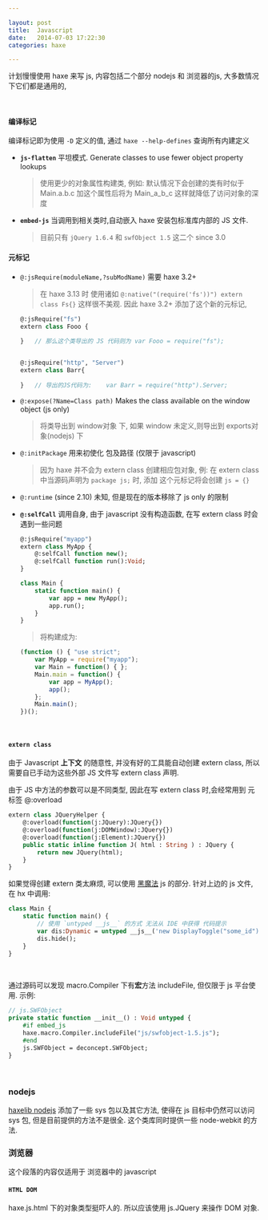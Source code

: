 ```yaml
---

layout: post
title:  Javascript
date:   2014-07-03 17:22:30
categories: haxe

---
```


 计划慢慢使用 haxe 来写 js, 内容包括二个部分 nodejs 和 浏览器的js, 大多数情况下它们都是通用的,
 
<!-- more -->
<br />

#### 编译标记

编译标记即为使用 `-D` 定义的值, 通过 `haxe --help-defines` 查询所有内建定义

 * **`js-flatten`** 平坦模式. Generate classes to use fewer object property lookups

	> 使用更少的对象属性构建类, 例如: 默认情况下会创建的类有时似于 Main.a.b.c 加这个属性后将为 Main_a_b_c 这样就降低了访问对象的深度
	
 * **`embed-js`** 当调用到相关类时,自动嵌入 haxe 安装包标准库内部的 JS 文件.

	> 目前只有 `jQuery 1.6.4` 和 `swfObject 1.5` 这二个 since 3.0

#### 元标记

 * `@:jsRequire(moduleName,?subModName)` 需要 haxe 3.2+
	
	> 在 haxe 3.13 时 使用诸如 `@:native("(require('fs'))") extern class Fs{}` 这样很不美观.
	> 因此 haxe 3.2+ 添加了这个新的元标记,
	
	```haxe
	@:jsRequire("fs")
	extern class Fooo {
		
	}	// 那么这个类导出的 JS 代码则为 var Fooo = require("fs");

	
	@:jsRequire("http", "Server")
	extern class Barr{
		
	}	// 导出的JS代码为:	var Barr = require("http").Server;
	```
	
 * `@:expose(?Name=Class path)` Makes the class available on the window object (js only)

	> 将类导出到 window对象 下, 如果 window 未定义,则导出到 exports对象(nodejs) 下

 * `@:initPackage` 用来初使化 包及路径 (仅限于 javascript)

	> 因为 haxe 并不会为 extern class 创建相应包对象, 例: 在 extern class 中当源码声明为 `package js;` 时, 添加 这个元标记将会创建 `js = {}`
	
 * `@:runtime` (since 2.10) 未知, 但是现在的版本移除了 js only 的限制

 * **`@:selfCall`** 调用自身, 由于 javascript 没有构造函数, 在写 extern class 时会遇到一些问题
	
	```haxe
	@:jsRequire("myapp")
	extern class MyApp {
	    @:selfCall function new();
	    @:selfCall function run():Void;
	}
	
	class Main {
	    static function main() {
	        var app = new MyApp();
	        app.run();
	    }
	}	
	```
		
	> 将构建成为:
	
	```js
	(function () { "use strict";
		var MyApp = require("myapp");
		var Main = function() { };
		Main.main = function() {
		    var app = MyApp();
		    app();
		};
		Main.main();
	})();
	```
                       

<br />

#### `extern class`

由于 Javascript **上下文** 的随意性, 并没有好的工具能自动创建 extern class, 所以需要自已手动为这些外部 JS 文件写 extern class 声明. 

由于 JS 中方法的参数可以是不同类型, 因此在写 extern class 时,会经常用到 元标签 @:overload

```haxe
extern class JQueryHelper {
	@:overload(function(j:JQuery):JQuery{})
	@:overload(function(j:DOMWindow):JQuery{})
	@:overload(function(j:Element):JQuery{})
	public static inline function J( html : String ) : JQuery {
		return new JQuery(html);
	}
}	
```

如果觉得创建 extern 类太麻烦, 可以使用 [黑魔法](http://old.haxe.org/doc/advanced/magic) js 的部分. 针对上边的 js 文件, 在 hx 中调用:

```haxe
class Main {
    static function main() {
    	// 使用 `untyped __js__` 的方式 无法从 IDE 中获得 代码提示
        var dis:Dynamic = untyped __js__('new DisplayToggle("some_id")');
        dis.hide();
    }
}
```

<br />

通过源码可以发现 macro.Compiler 下有**宏**方法 includeFile, 但仅限于 js 平台使用. 示例:

```haxe
// js.SWFObject
private static function __init__() : Void untyped {
	#if embed_js
	haxe.macro.Compiler.includeFile("js/swfobject-1.5.js");
	#end
	js.SWFObject = deconcept.SWFObject;
}
```

<br />

### nodejs

[haxelib nodejs](https://github.com/dionjwa/nodejs-std) 添加了一些 sys 包以及其它方法, 使得在 js 目标中仍然可以访问 sys 包, 但是目前提供的方法不是很全.  这个类库同时提供一些 node-webkit 的方法.


### 浏览器

这个段落的内容仅适用于 浏览器中的 javascript

#### `HTML DOM`

haxe.js.html 下的对象类型挺吓人的. 所以应该使用 js.JQuery 来操作 DOM 对象.

<br />





